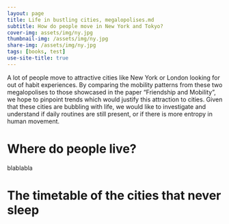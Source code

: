 ```yaml
---
layout: page
title: Life in bustling cities, megalopolises.md
subtitle: How do people move in New York and Tokyo?
cover-img: assets/img/ny.jpg
thumbnail-img: /assets/img/ny.jpg
share-img: /assets/img/ny.jpg
tags: [books, test]
use-site-title: true
---
```


A lot of people move to attractive cities like New York or London looking for out of habit experiences. By comparing the mobility patterns from these two megalopolises to those showcased in the paper “Friendship and Mobility”, we hope to pinpoint trends which would justify this attraction to cities. Given that these cities are bubbling with life, we would like to investigate and understand if daily routines are still present, or if there is more entropy in human movement.

# Where do people live?
blablabla

# The timetable of the cities that never sleep
